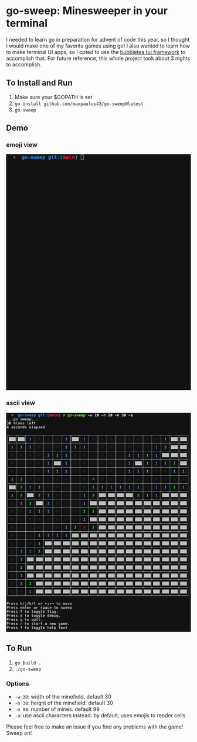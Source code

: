 # go-sweep: Minesweeper in your terminal

I needed to learn go in preparation for advent of code this year, so I thought I would make one of my favorite games using go! I also wanted to learn how to make terminal UI apps, so I opted to use the [bubbletea tui framework](https://github.com/charmbracelet/bubbletea) to accomplish that. For future reference, this whole project took about 3 nights to accomplish.

## To Install and Run
1. Make sure your $GOPATH is set
1. `go install github.com/maxpaulus43/go-sweep@latest`
1. `go-sweep`

## Demo

### emoji view

![go-sweep gif](./go-sweep.gif)

### ascii view

![go-sweep ascii gif](./go-sweep-ascii.gif)

## To Run

1. `go build .`
2. `./go-sweep`

### Options

- `-w 30`: width of the minefield. default 30
- `-h 30`: height of the minefield. default 30
- `-n 90`: number of mines. default 99
- `-a`: use ascii characters instead. by default, uses emojis to render cells

Please feel free to make an issue if you find any problems with the game! Sweep on!
